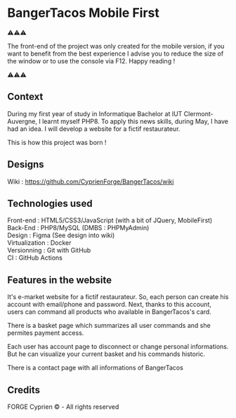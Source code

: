 # BangerTacos Mobile First

⚠️⚠️⚠️

The front-end of the project was only created for the mobile version, if you want to benefit from the best experience I advise you to reduce the size of the window or to use the console via F12.
Happy reading !

⚠️⚠️⚠️

## Context

During my first year of study in Informatique Bachelor at IUT Clermont-Auvergne, I learnt myself PHP8. 
To apply this news skills, during May, I have had an idea. I will develop a website for a fictif restaurateur. 

This is how this project was born !

## Designs

Wiki : https://github.com/CyprienForge/BangerTacos/wiki

## Technologies used

Front-end : HTML5/CSS3/JavaScript (with a bit of JQuery, MobileFirst)  
Back-End : PHP8/MySQL (DMBS : PHPMyAdmin)  
Design : Figma (See design into wiki)  
Virtualization : Docker  
Versionning : Git with GitHub  
CI : GitHub Actions

## Features in the website 

It's e-market website for a fictif restaurateur.
So, each person can create his account with email/phone and password. Next, thanks to
this account, users can command all products who available in BangerTacos's card.

There is a basket page which summarizes all user commands and she permites payment access.

Each user has account page to disconnect or change personal informations. But he can visualize
your current basket and his commands historic. 

There is a contact page with all informations of BangerTacos

## Credits 

FORGE Cyprien
© - All rights reserved
